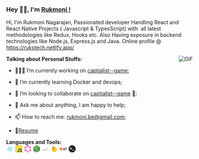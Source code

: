 
### Hey 👋🏽, I'm [Rukmoni !](https://rukstech.netlify.app/) 
Hi, I'm Rukmoni Nagarajan, Passionated developer Handling React and React Native Projects ( Javascript & TypesScript) with  all latest methodologies like Redux, Hooks etc. Also Having exposure in backend technologies like Node.js, Express.js and Java. Online profile @ https://rukstech.netlify.app/


  <img align="right" alt="GIF" src="https://media.giphy.com/media/L1R1tvI9svkIWwpVYr/giphy.gif" />
  
**Talking about Personal Stuffs:**

- 👨🏽‍💻 I’m currently working on [captialist--game](https://github.com/Rukmoni/captialist--game);
- 🌱 I’m currently learning Docker and devops; 
- 👯 I’m looking to collaborate on [captialist--game](https://github.com/Rukmoni/captialist--game) 🤝;

- 💬 Ask me about anything, I am happy to help;

- 📫 How to reach me: rukmoni.be@gmail.com;
- 📝[Resume](https://drive.google.com/drive/folders/1F3e5XRxad74azvDvNC-dOyi5x6H8Kf0T)

**Languages and Tools:**  
<code><img height="20" src="https://raw.githubusercontent.com/github/explore/80688e429a7d4ef2fca1e82350fe8e3517d3494d/topics/react/react.png"></code>
<code><img height="20" src="https://raw.githubusercontent.com/github/explore/80688e429a7d4ef2fca1e82350fe8e3517d3494d/topics/javascript/javascript.png"></code>
<code><img height="20" src="https://raw.githubusercontent.com/github/explore/5c058a388828bb5fde0bcafd4bc867b5bb3f26f3/topics/graphql/graphql.png"></code>
<code><img height="20" src="https://raw.githubusercontent.com/github/explore/80688e429a7d4ef2fca1e82350fe8e3517d3494d/topics/nodejs/nodejs.png"></code>
<code><img height="20" src="https://raw.githubusercontent.com/github/explore/80688e429a7d4ef2fca1e82350fe8e3517d3494d/topics/mysql/mysql.png"></code>
<code><img height="20" src="https://raw.githubusercontent.com/github/explore/80688e429a7d4ef2fca1e82350fe8e3517d3494d/topics/firebase/firebase.png"></code>
<code><img height="20" src="https://raw.githubusercontent.com/github/explore/80688e429a7d4ef2fca1e82350fe8e3517d3494d/topics/git/git.png"></code>
<code><img height="20" src="https://raw.githubusercontent.com/github/explore/80688e429a7d4ef2fca1e82350fe8e3517d3494d/topics/terminal/terminal.png"></code>






